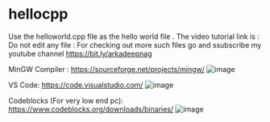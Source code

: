 # hellocpp
Use the helloworld.cpp file as the hello world file . 
The video tutorial link is :
Do not edit any file :
For checking out more such files go and ssubscribe my youtube channel 
https://bit.ly/arkadeepnag

MinGW Compiler :
https://sourceforge.net/projects/mingw/
![image](https://user-images.githubusercontent.com/66512429/135237146-0ebe0953-64c3-4198-a0fd-4241ca1df26e.png)

VS Code:
https://code.visualstudio.com/
![image](https://user-images.githubusercontent.com/66512429/135237206-f9fbcef8-fc32-48d2-a0b9-d685eafe6235.png)

Codeblocks (For very low end pc):
https://www.codeblocks.org/downloads/binaries/
![image](https://user-images.githubusercontent.com/66512429/135237262-30bee8b0-40ff-4067-865a-d925930055da.png)
